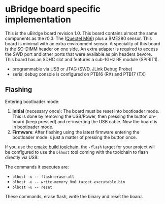 # uBridge board specific implementation

This is the uBirdge board revision 1.0.
This board contains almost the same components as the r0.3. The 
([Quectel M66](http://www.quectel.com/product/prodetail.aspx?id=73)) plus a BME280 sensor. This board is minimal with 
an extra environment sensor. A speciality of this board is the SO-DIMM header on one side. An extra adapter is
required to access the SWD port and other ports that were available as pin headers bevore. This board
has an SDHC slot and features a sub-1GHz RF module (SPIRIT1).

* programmable via USB or JTAG (SWD, JLink Debug Probe)
* serial debug console is configured on PTB16 (RX) and PTB17 (TX)

## Flashing

Entering bootloader mode:
1. __Initial__ (necessary once): The board must be reset into bootloader mode. This is done by removing the USB/Power, then pressing
the button on-board (keep pressed) and re-inserting the USB cable. Now the board is in bootloader mode.
2. __Firmware__: After flashing using the latest firmware entering the bootloader mode is just a
matter of pressing the button once.

If you use the [cmake build toolchain](https://github.com/ubirch/ubirch-arm-toolchain), the `-flash` target for your
project will be configured to use the `blhost` tool coming with the toolchain to flash directly via USB.

The commands it executes are:

- `blhost -u -- flash-erase-all`
- `blhost -u -- write-memory 0x0 target-executable.bin`
- `blhost -u -- reset`

These commands, erase flash, write the binary and reset the board.
